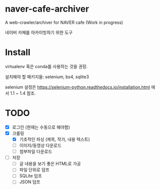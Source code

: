 # naver-cafe-archiver

A web-crawler/archiver for NAVER cafe (Work in progress)

네이버 카페를 아카이빙하기 위한 도구

# Install

virtualenv 혹은 conda를 사용하는 것을 권장.

설치해야 할 패키지들: selenium, bs4, sqlite3

selenium 설정은 https://selenium-python.readthedocs.io/installation.html 에서 1.1 ~ 1.4 참조.

# TODO

- [x] 로그인 (현재는 수동으로 해야함)
- [x] 크롤링
    - [x] 기초적인 파싱 (제목, 작가, 내용 텍스트)
    - [ ] 이미지/동영상 다운로드
    - [ ] 첨부파일 다운로드
- [ ] 저장
    - [ ] 글 내용을 보기 좋은 HTML로 가공
    - [ ] 파일 단위로 덤프
    - [ ] SQLite 덤프
    - [ ] JSON 덤프
